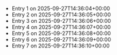 - Entry 1 on 2025-09-27T14:36:04+00:00
- Entry 2 on 2025-09-27T14:36:05+00:00
- Entry 3 on 2025-09-27T14:36:06+00:00
- Entry 4 on 2025-09-27T14:36:07+00:00
- Entry 5 on 2025-09-27T14:36:08+00:00
- Entry 6 on 2025-09-27T14:36:09+00:00
- Entry 7 on 2025-09-27T14:36:10+00:00
